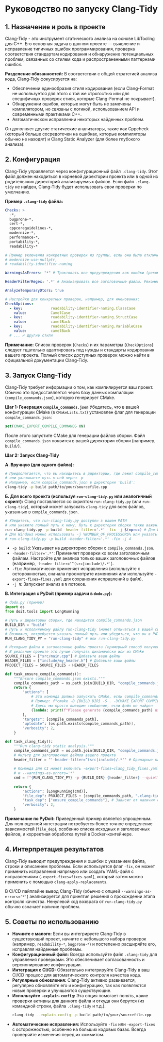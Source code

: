 # Руководство по запуску Clang-Tidy

## 1. Назначение и роль в проекте

Clang-Tidy - это инструмент статического анализа на основе LibTooling для C++. Его основная задача в данном проекте — выявление и исправление типичных ошибок программирования, проверка соответствия стандартам кодирования и обнаружение потенциальных проблем, связанных со стилем кода и распространенными паттернами ошибок.

**Разделение обязанностей:**
В соответствии с общей стратегией анализа кода, Clang-Tidy фокусируется на:
- Обеспечении единообразия стиля кодирования (если Clang-Format не используется для этого с той же строгостью или для специфичных проверок стиля, которые Clang-Format не покрывает).
- Обнаружении ошибок, которые могут быть не замечены компилятором, но связаны с логикой, использованием API и современными практиками C++.
- Автоматическом исправлении некоторых найденных проблем.

Он дополняет другие статические анализаторы, такие как Cppcheck (который больше сосредоточен на ошибках, которые компиляторы обычно не находят) и Clang Static Analyzer (для более глубокого анализа).

## 2. Конфигурация

Clang-Tidy управляется через конфигурационный файл `.clang-tidy`. Этот файл должен находиться в корневой директории проекта или в одной из родительских директорий анализируемых файлов. Если файл `.clang-tidy` не найден, Clang-Tidy будет использовать свои проверки по умолчанию.

**Пример `.clang-tidy` файла:**
```yaml
Checks: >
  -*,
  bugprone-*,
  cert-*,
  cppcoreguidelines-*,
  modernize-*,
  performance-*,
  portability-*,
  readability-*

# Пример включения конкретных проверок из группы, если она была отключена выше, или для большей ясности:
# modernize-use-nullptr,
# readability-identifier-naming

WarningsAsErrors: "*" # Трактовать все предупреждения как ошибки (рекомендуется для CI)

HeaderFilterRegex: '.*' # Анализировать все заголовочные файлы. Рекомендуется сузить до заголовочных файлов вашего проекта, например: '^(путь/к/вашим/исходникам|путь/к/вашим/включениям)/.*'

AnalyzeTemporaryDtors: true

# Настройки для конкретных проверок, например, для именования:
CheckOptions:
  - key:             readability-identifier-naming.ClassCase
    value:           CamelCase
  - key:             readability-identifier-naming.StructCase
    value:           camelBack
  - key:             readability-identifier-naming.VariableCase
    value:           camelBack
  # ... и другие стили
```
**Примечание:** Список проверок (`Checks`) и их параметры (`CheckOptions`) следует тщательно адаптировать под нужды и стандарты кодирования вашего проекта. Полный список доступных проверок можно найти в официальной документации Clang-Tidy.

## 3. Запуск Clang-Tidy

Clang-Tidy требует информации о том, как компилируется ваш проект. Обычно это предоставляется через базу данных компиляции (`compile_commands.json`), которую генерирует CMake.

**Шаг 1: Генерация `compile_commands.json`**
Убедитесь, что в вашей конфигурации CMake (в `CMakeLists.txt`) установлен флаг для генерации `compile_commands.json`:
```cmake
set(CMAKE_EXPORT_COMPILE_COMMANDS ON)
```
После этого запустите CMake для генерации файлов сборки. Файл `compile_commands.json` появится в вашей директории сборки (например, `build/`).

**Шаг 2: Запуск Clang-Tidy**

**А. Вручную (для одного файла):**
```bash
# Предполагается, что вы находитесь в директории, где лежит compile_commands.json
# или указываете путь к ней через -p
# Например, если compile_commands.json в директории 'build':
clang-tidy -p build path/to/your/sourcefile.cpp
```

**Б. Для всего проекта (используя `run-clang-tidy.py` или аналогичный скрипт):**
Clang поставляется со скриптом `run-clang-tidy.py` (или `run-clang-tidy`), который может запускать `clang-tidy` для всех файлов, указанных в `compile_commands.json`.
```bash
# Убедитесь, что run-clang-tidy.py доступен в вашем PATH
# или укажите полный путь к нему. Путь к директории сборки также важен.
run-clang-tidy.py -p build -header-filter='.*' -fix -j $(nproc) # Для Linux
# Для Windows можно использовать -j %NUMBER_OF_PROCESSORS% или указать число ядер
# run-clang-tidy.py -p build -header-filter='.*' -fix -j 4
```
- `-p build`: Указывает на директорию сборки с `compile_commands.json`.
- `-header-filter='.*'`: Применяет проверки ко всем заголовочным файлам. Настройте для анализа только ваших заголовочных файлов (например, `-header-filter='^(src|include)/.*'`).
- `-fix`: Автоматически применяет исправления (используйте с осторожностью, сначала просмотрите изменения или используйте `-export-fixes=fixes.yaml` для сохранения исправлений в файл).
- `-j N`: Запускает анализ в `N` потоков.

**В. Интеграция с PyDoit (пример задачи в `dodo.py`):**
```python
# dodo.py (пример)
import os
from doit.tools import LongRunning

# Путь к директории сборки, где находится compile_commands.json
BUILD_DIR = "build"
# Путь к исполняемому файлу run-clang-tidy (может отличаться в вашей системе)
# Возможно, потребуется указать полный путь или убедиться, что он в PATH Docker-контейнера
RUN_CLANG_TIDY_PY = "run-clang-tidy" # или run-clang-tidy.py

# Исходные файлы и заголовочные файлы проекта (примерный способ получения)
# В реальном проекте это лучше получать динамически или из CMake
SOURCE_FILES = ["src/main.cpp"] # Добавьте ваши файлы
HEADER_FILES = ["include/my_header.h"] # Добавьте ваши файлы
PROJECT_FILES = SOURCE_FILES + HEADER_FILES

def task_ensure_compile_commands():
    """Ensure compile_commands.json exists."""
    compile_commands_path = os.path.join(BUILD_DIR, "compile_commands.json")
    return {
        "actions": [
            # Эта команда должна запускать CMake, если compile_commands.json отсутствует
            # Пример: f"cmake -B {BUILD_DIR} -S . -DCMAKE_EXPORT_COMPILE_COMMANDS=ON"
            # Здесь мы просто выводим сообщение, если файл не найден
            (lambda: print(f"Please generate {compile_commands_path} using CMake first.") if not os.path.exists(compile_commands_path) else None)
        ],
        "targets": [compile_commands_path],
        "uptodate": [os.path.exists(compile_commands_path)],
        "verbosity": 2,
    }

def task_clang_tidy():
    """Run clang-tidy static analysis."""
    compile_commands_path = os.path.join(BUILD_DIR, "compile_commands.json")
    # Фильтр для заголовочных файлов вашего проекта
    header_filter = "'-header-filter=^(src|include)/.*'" # Одинарные кавычки важны для shell
    
    # Команда для CI может включать -export-fixes=clang_tidy_fixes.yaml
    # и --warnings-as-errors='*'
    cmd = f"{RUN_CLANG_TIDY_PY} -p {BUILD_DIR} {header_filter} --quiet"
    
    return {
        "actions": [LongRunning(cmd)],
        "file_dep": PROJECT_FILES + [compile_commands_path, ".clang-tidy"], # Зависимости
        "task_dep": ["ensure_compile_commands"], # Зависит от наличия compile_commands.json
        "verbosity": 2,
    }
```
**Примечание по PyDoit:** Приведенный пример является упрощенным. Для полноценной интеграции потребуется более точное определение зависимостей (`file_dep`), особенно списка исходных и заголовочных файлов, и корректная обработка путей в Docker-контейнере.

## 4. Интерпретация результатов

Clang-Tidy выводит предупреждения и ошибки с указанием файла, строки и описанием проблемы. Если используется флаг `-fix`, он может применить исправления напрямую или создать YAML-файл с исправлениями (`-export-fixes=fixes.yaml`), который затем можно применить с помощью `clang-apply-replacements`.

В CI/CD пайплайне вывод Clang-Tidy (обычно с опцией `--warnings-as-errors='*'`) анализируется для принятия решения о прохождении этапа контроля качества. Ненулевой код возврата от `run-clang-tidy.py` обычно означает наличие проблем.

## 5. Советы по использованию

- **Начните с малого:** Если вы интегрируете Clang-Tidy в существующий проект, начните с небольшого набора проверок (например, `readability-*`, `bugprone-*`) и постепенно расширяйте его, исправляя найденные проблемы.
- **Конфигурационный файл:** Всегда используйте файл `.clang-tidy` для управления проверками. Это обеспечивает согласованность и версионирование конфигурации.
- **Интеграция с CI/CD:** Обязательно интегрируйте Clang-Tidy в ваш CI/CD процесс для автоматического контроля качества кода.
- **Регулярные обновления:** Clang-Tidy активно развивается, регулярно обновляйте его и конфигурацию, так как появляются новые проверки и улучшаются существующие.
- **Используйте `-explain-config`:** Эта опция помогает понять, какие проверки активны для данного файла и откуда они берутся (из командной строки, файла `.clang-tidy` и т.д.).
  ```bash
  clang-tidy --explain-config -p build path/to/your/sourcefile.cpp
  ```
- **Автоматические исправления:** Используйте `-fix` или `-export-fixes` с осторожностью, особенно на больших кодовых базах. Всегда проверяйте изменения перед их коммитом.